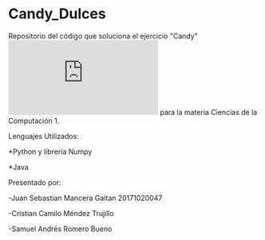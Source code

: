 # Candy_Dulces
Repositorio del código que soluciona el ejercicio "Candy" ![ejercicio](https://github.com/Sebastian-MG/Candy_Dulces/blob/main/Candy.pdf) para la materia Ciencias de la Computación 1.

Lenguajes Utilizados: 

*Python y librería Numpy

*Java

Presentado por:

-Juan Sebastian Mancera Gaitan 20171020047

-Cristian Camilo Méndez Trujillo

-Samuel Andrés Romero Bueno

